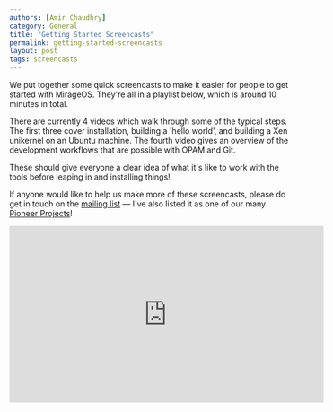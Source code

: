 ```yaml
---
authors: [Amir Chaudhry]
category: General
title: "Getting Started Screencasts"
permalink: getting-started-screencasts
layout: post
tags: screencasts
---
```


We put together some quick screencasts to make it easier for people to get
started with MirageOS. They're all in a playlist below, which is around 10
minutes in total.

There are currently 4 videos which walk through some of the typical steps.
The first three cover installation, building a 'hello world', and building a
Xen unikernel on an Ubuntu machine. The fourth video gives an overview of the
development workflows that are possible with OPAM and Git.

These should give everyone a clear idea of what it's like to work with the
tools before leaping in and installing things!

If anyone would like to help us make more of these screencasts, please do get
in touch on the [mailing list][list] — I've also listed it as one of our many
[Pioneer Projects][pioneer]!

<div class="flex-video">
<iframe width="560" height="315" src="https://www.youtube-nocookie.com/embed/videoseries?list=PLgjWYrrJw8_wlrkveCXULbg6oIYDvNuDU" frameborder="0" allowfullscreen></iframe>
</div>

[list]: http://lists.xenproject.org/cgi-bin/mailman/listinfo/mirageos-devel
[pioneer]: https://github.com/mirage/mirage-www/wiki/Pioneer-Projects#screencasts
